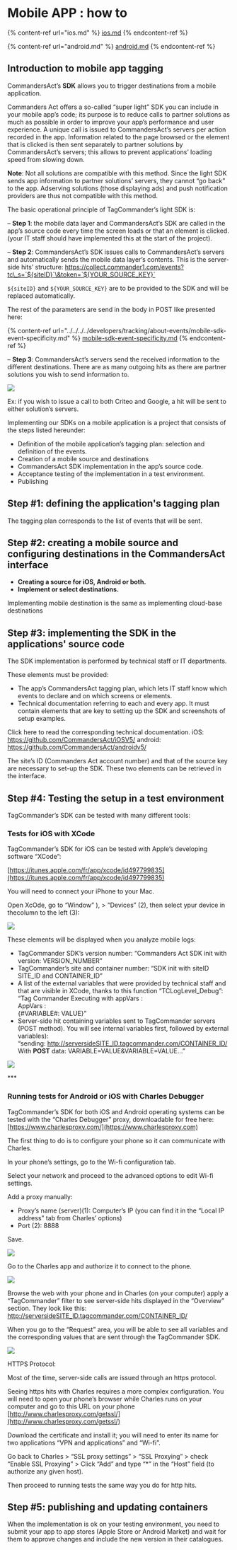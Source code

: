 # Mobile APP : how to

{% content-ref url="ios.md" %}
[ios.md](ios.md)
{% endcontent-ref %}

{% content-ref url="android.md" %}
[android.md](android.md)
{% endcontent-ref %}

## Introduction to mobile app tagging

CommandersAct’s **SDK** allows you to trigger destinations from a mobile application.

Commanders Act offers a so-called “super light” SDK you can include in your mobile app’s code; its purpose is to reduce calls to partner solutions as much as possible in order to improve your app’s performance and user experience. A unique call is issued to CommandersAct’s servers per action recorded in the app. Information related to the page browsed or the element that is clicked is then sent separately to partner solutions by CommandersAct’s servers; this allows to prevent applications’ loading speed from slowing down.

**Note**: Not all solutions are compatible with this method. Since the light SDK sends app information to partner solutions’ servers, they cannot “go back” to the app. Adserving solutions (those displaying ads) and push notification providers are thus not compatible with this method.

The basic operational principle of TagCommander’s light SDK is:

– **Step 1**: the mobile data layer and CommandersAct’s SDK are called in the app’s source code every time the screen loads or that an element is clicked. (your IT staff should have implemented this at the start of the project).

– **Step 2**: CommandersAct’s SDK issues calls to CommandersAct’s servers and automatically sends the mobile data layer’s contents. This is the server-side hits’ structure: https://collect.commander1.com/events?tc\_s=`${siteID}`\&token=`${YOUR_SOURCE_KEY}`

`${siteID}` and `${YOUR_SOURCE_KEY}` are to be provided to the SDK and will be replaced automatically.

The rest of the parameters are send in the body in POST like presented here:&#x20;

{% content-ref url="../../../../developers/tracking/about-events/mobile-sdk-event-specificity.md" %}
[mobile-sdk-event-specificity.md](../../../../developers/tracking/about-events/mobile-sdk-event-specificity.md)
{% endcontent-ref %}

– **Step 3**: CommandersAct’s servers send the received information to the different destinations. There are as many outgoing hits as there are partner solutions you wish to send information to.

![](../../../../.gitbook/assets/schema\_EN\[1]\[1].png)

Ex: if you wish to issue a call to both Criteo and Google, a hit will be sent to either solution’s servers.

Implementing our SDKs on a mobile application is a project that consists of the steps listed hereunder:

* Definition of the mobile application’s tagging plan: selection and definition of the events.
* Creation of a mobile source and destinations
* CommandersAct SDK implementation in the app’s source code.
* Acceptance testing of the implementation in a test environment.
* Publishing

## Step #1: defining the application's tagging plan

The tagging plan corresponds to the list of events that will be sent.

## Step #2: creating a mobile source and configuring destinations in the CommandersAct interface

* **Creating a source for iOS, Android or both.**
* **Implement or select destinations.**

Implementing mobile destination is the same as implementing cloud-base destinations

## Step #3: implementing the SDK in the applications' source code

The SDK implementation is performed by technical staff or IT departments.

These elements must be provided:

* The app’s CommandersAct tagging plan, which lets IT staff know which events to declare and on which screens or elements.
* Technical documentation referring to each and every app. It must contain elements that are key to setting up the SDK and screenshots of setup examples.

Click here to read the corresponding technical documentation. iOS: https://github.com/CommandersAct/iOSV5/ android: https://github.com/CommandersAct/androidv5/

The site’s ID (Commanders Act account number) and that of the source key are necessary to set-up the SDK. These two elements can be retrieved in the interface.

## Step #4: Testing the setup in a test environment

TagCommander’s SDK can be tested with many different tools:

### **Tests for iOS with XCode**

TagCommander’s SDK for iOS can be tested with Apple’s developing software “XCode”:

[https://itunes.apple.com/fr/app/xcode/id497799835](https://itunes.apple.com/fr/app/xcode/id497799835)

You will need to connect your iPhone to your Mac.

Open XcOde, go to “Window” ), > “Devices” (2), then select ypur device in thecolumn to the left (3):

![](../../.gitbook/assets/xcode\_1\[1].png)

These elements will be displayed when you analyze mobile logs:

* TagCommander SDK’s version number: “Commanders Act SDK init with version: VERSION\_NUMBER”
* TagCommander’s site and container number: “SDK init with siteID SITE\_ID and CONTAINER\_ID”
* A list of the external variables that were provided by technical staff and that are visible in XCode, thanks to this function “TCLogLevel\_Debug”:\
  “Tag Commander Executing with appVars :\
  AppVars :\
  {#VARIABLE#: VALUE}”
* Server-side hit containing variables sent to TagCommander servers (POST method). You will see internal variables first, followed by external variables):\
  “sending: [http://serversideSITE\_ID.tagcommander.com/CONTAINER\_ID/](http://serversidesite\_id.tagcommander.com/XXX/)\
  With **POST** data: VARIABLE=VALUE\&VARIABLE=VALUE…”

![](../../.gitbook/assets/xcode\_2\[1].png)

\*\*\*

### **Running tests for Android or iOS with Charles Debugger**

TagCommander’s SDK for both iOS and Android operating systems can be tested with the “Charles Debugger” proxy, downloadable for free here: [https://www.charlesproxy.com/](https://www.charlesproxy.com)

The first thing to do is to configure your phone so it can communicate with Charles.

In your phone’s settings, go to the Wi-fi configuration tab.

Select your network and proceed to the advanced options to edit Wi-fi settings.

Add a proxy manually:

* Proxy’s name (server)(1): Computer’s IP (you can find it in the “Local IP address” tab from Charles’ options)
* Port (2): 8888

Save.

![](../../.gitbook/assets/charles\_1\[1].png)

Go to the Charles app and authorize it to connect to the phone.

![](../../.gitbook/assets/charles\_2\[1].png)

Browse the web with your phone and in Charles (on your computer) apply a “TagCommander” filter to see server-side hits displayed in the “Overview” section. They look like this: [http://serversideSITE\_ID.tagcommander.com/CONTAINER\_ID/](http://serversidesite\_id.tagcommander.com/XXX/)

When you go to the “Request” area, you will be able to see all variables and the corresponding values that are sent through the TagCommander SDK.

![](../../.gitbook/assets/charles\_3\[1].png)

HTTPS Protocol:

Most of the time, server-side calls are issued through an https protocol.

Seeing https hits with Charles requires a more complex configuration. You will need to open your phone’s browser while Charles runs on your computer and go to this URL on your phone [http://www.charlesproxy.com/getssl/](http://www.charlesproxy.com/getssl/)

Download the certificate and install it; you will need to enter its name for two applications “VPN and applications” and “Wi-fi”.

Go back to Charles > “SSL proxy settings” > “SSL Proxying” > check “Enable SSL Proxying” > Click “Add” and type “\*” in the “Host” field (to authorize any given host).

Then proceed to running tests the same way you do for http hits.

## Step #5: publishing and updating containers

When the implementation is ok on your testing environment, you need to submit your app to app stores (Apple Store or Android Market) and wait for them to approve changes and include the new version in their catalogues.

